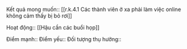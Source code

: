 

Kết quả mong muốn:: [[r.k.4.1 Các thành viên ở xa phải làm việc online không cảm thấy bị bỏ rơi]]

Hoạt động:: [[Hậu cần các buổi họp]]

Điểm mạnh::
Điểm yếu::
Đối tượng thụ hưởng::